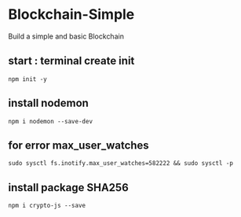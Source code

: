 # Blockchain-Simple
Build a simple and basic Blockchain


start : terminal create init
----
```
npm init -y
```
install nodemon
---
```
npm i nodemon --save-dev
```
for error max_user_watches 
----
```
sudo sysctl fs.inotify.max_user_watches=582222 && sudo sysctl -p
```
install package SHA256
---
```
npm i crypto-js --save
```
